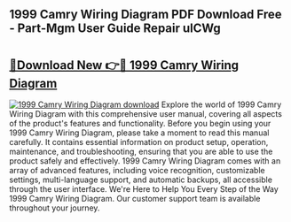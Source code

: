 ## 1999 Camry Wiring Diagram PDF Download Free - Part-Mgm User Guide Repair ulCWg

# <h2><a href="http://dfovf1.blite.top/?on=1999+Camry+Wiring+Diagram">🔗Download New 👉🔴 1999 Camry Wiring Diagram</a></h2>

[![1999 Camry Wiring Diagram download](https://i.imgur.com/lujVjoI.png)](http://dfovf1.blite.top/?on=1999+Camry+Wiring+Diagram)
Explore the world of 1999 Camry Wiring Diagram with this comprehensive user manual, covering all aspects of the product's features and functionality. Before you begin using your 1999 Camry Wiring Diagram, please take a moment to read this manual carefully. It contains essential information on product setup, operation, maintenance, and troubleshooting, ensuring that you are able to use the product safely and effectively. 1999 Camry Wiring Diagram comes with an array of advanced features, including voice recognition, customizable settings, multi-language support, and automatic backups, all accessible through the user interface. We're Here to Help You Every Step of the Way 1999 Camry Wiring Diagram. Our customer support team is available throughout your journey.
